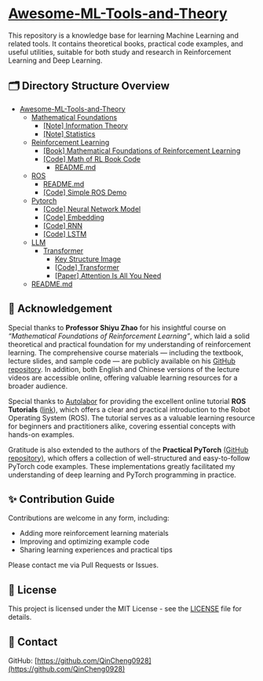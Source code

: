 # [Awesome-ML-Tools-and-Theory](#Awesome-ML-Tools-and-Theory)

This repository is a knowledge base for learning Machine Learning and related tools. It contains theoretical books, practical code examples, and useful utilities, suitable for both study and research in Reinforcement Learning and Deep Learning.

## 🗂️ Directory Structure Overview

- [Awesome-ML-Tools-and-Theory](#Awesome-ML-Tools-and-Theory)
  - [Mathematical Foundations](./Mathematical-Foundations/)
    - [[Note] Information Theory](./Mathematical-Foundations/Information-Theory.pdf)
    - [[Note] Statistics](./Mathematical-Foundations/Statistics.pdf)
  - [Reinforcement Learning](./Reinforcement-Learning/)
    - [[Book] Mathematical Foundations of Reinforcement Learning](./Reinforcement-Learning/Mathematical_Foundations_of_Reinforcement_Learning.pdf)
    - [[Code] Math of RL Book Code](./Reinforcement-Learning/Math-RL-Book-Code)
      - [README.md](./Reinforcement-Learning/Math-RL-Book-Code/README.md) 
  - [ROS](./ROS/)
    - [README.md](./ROS/README.md)
    - [[Code] Simple ROS Demo](./ROS/Simple-ROS-Demo/)
  - [Pytorch](./Pytorch/)
    - [[Code] Neural Network Model](./Pytorch/Neural-Network-Model)
    - [[Code] Embedding](./Pytorch/Embedding)
    - [[Code] RNN](./Pytorch/RNN)
    - [[Code] LSTM](./Pytorch/LSTM)
  - [LLM](./LLM/)
    - [Transformer](./LLM/Transformer/)
      - [Key Structure Image](./LLM/Transformer/img/)
      - [[Code] Transformer](./LLM/Transformer/Transformer/)
      - [[Paper] Attention Is All You Need](./LLM/Transformer/Attention-Is-All-You-Need.pdf/)
  - [README.md](./README.md)



## 🙏 Acknowledgement

Special thanks to **Professor Shiyu Zhao** for his insightful course on *“Mathematical Foundations of Reinforcement Learning”*, which laid a solid theoretical and practical foundation for my understanding of reinforcement learning. The comprehensive course materials — including the textbook, lecture slides, and sample code — are publicly available on his [GitHub repository](https://github.com/MathFoundationRL/Book-Mathematical-Foundation-of-Reinforcement-Learning.git). In addition, both English and Chinese versions of the lecture videos are accessible online, offering valuable learning resources for a broader audience.

Special thanks to [Autolabor](http://www.autolabor.com.cn/) for providing the excellent online tutorial **ROS Tutorials** ([link](http://www.autolabor.com.cn/book/ROSTutorials/index.html)), which offers a clear and practical introduction to the Robot Operating System (ROS). The tutorial serves as a valuable learning resource for beginners and practitioners alike, covering essential concepts with hands-on examples.

Gratitude is also extended to the authors of the **Practical PyTorch** [(GitHub repository)](https://github.com/spro/practical-pytorch.git), which offers a collection of well-structured and easy-to-follow PyTorch code examples. These implementations greatly facilitated my understanding of deep learning and PyTorch programming in practice.

## ✨ Contribution Guide

Contributions are welcome in any form, including:

- Adding more reinforcement learning materials
- Improving and optimizing example code
- Sharing learning experiences and practical tips

Please contact me via Pull Requests or Issues.

## 📜 License

This project is licensed under the MIT License - see the [LICENSE](./LICENSE) file for details.

## 🔗 Contact

GitHub: [https://github.com/QinCheng0928](https://github.com/QinCheng0928)
